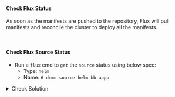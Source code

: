 #### Check Flux Status
As soon as the manifests are pushed to the repository, Flux will pull manifests and reconcile the cluster to deploy all the manifests.

<br>

#### Check Flux Source Status
- Run a `flux` cmd to `get` the `source` status using below spec:
    - Type: `helm`
    - Name: `6-demo-source-helm-bb-appp`

<details><summary>Check Solution</summary>

```
flux reconcile source git flux-system

flux get source helm 6-demo-source-helm-bb-app
```{{exec}}

</details>

<br>

#### Check Flux HelmRelease Status
- Run a `flux` cmd to `get` the `HelmRelease` status using below spec:
    - Type: `helmrelease`
    - Name: `6-demo-helm-release-bb-app`

<details><summary>Check Solution</summary>

```
flux get helmrelease 6-demo-helm-release-bb-app
```{{exec}}

</details>

<br>

#### Check Kubernetes Namespace
A new namespace `6-demo` is created
```
k get ns
```{{exec}}

Check the status of deployment, pod, service are in `RUNNING` state
```
k -n 6-demo get all
```{{exec}}

#### Access the application on its NodePort
Now `access/play` Block Buster App - `version 7.6.0` using the below link:

# [Play Block Buster App - 7.6.0]({{TRAFFIC_HOST1_30006}})